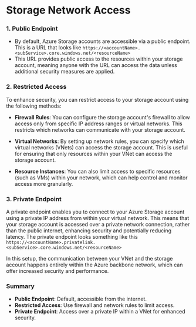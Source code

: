 # Storage Network Access

### 1. Public Endpoint

- By default, Azure Storage accounts are accessible via a public endpoint. This is a URL that looks like `https://<accountName>.<subService>.core.windows.net/<resourceName>`
- This URL provides public access to the resources within your storage account, meaning anyone with the URL can access the data unless additional security measures are applied.

### 2. Restricted Access

To enhance security, you can restrict access to your storage account using the following methods:

- **Firewall Rules**: You can configure the storage account's firewall to allow access only from specific IP address ranges or virtual networks. This restricts which networks can communicate with your storage account.
    
- **Virtual Networks**: By setting up network rules, you can specify which virtual networks (VNets) can access the storage account. This is useful for ensuring that only resources within your VNet can access the storage account.
    
- **Resource Instances**: You can also limit access to specific resources (such as VMs) within your network, which can help control and monitor access more granularly.    

### 3. Private Endpoint

A private endpoint enables you to connect to your Azure Storage account using a private IP address from within your virtual network. This means that your storage account is accessed over a private network connection, rather than the public internet, enhancing security and potentially reducing latency. The private endpoint looks something like this `https://<accountName>.privatelink.<subService>.core.windows.net/<resourceName>`

In this setup, the communication between your VNet and the storage account happens entirely within the Azure backbone network, which can offer increased security and performance.

### Summary

- **Public Endpoint**: Default, accessible from the internet.
- **Restricted Access**: Use firewall and network rules to limit access.
- **Private Endpoint**: Access over a private IP within a VNet for enhanced security.